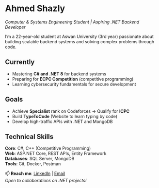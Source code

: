 # Ahmed Shazly  
*Computer & Systems Engineering Student | Aspiring .NET Backend Developer*  

I’m a 22-year-old student at Aswan University (3rd year) passionate about building scalable backend systems and solving complex problems through code.  

## Currently  
- Mastering **C# and .NET 8** for backend systems  
- Preparing for **ECPC Competition** (competitive programming)  
- Learning cybersecurity fundamentals for secure development  

## Goals  
- Achieve **Specialist** rank on Codeforces → Qualify for **ICPC**  
- Build **TypeToCode** (Website to learn typing by code)  
- Develop high-traffic APIs with .NET and MongoDB  

## Technical Skills  
**Core**: C#, C++ (Competitive Programming)  
**Web**: ASP.NET Core, REST APIs, Entity Framework  
**Databases**: SQL Server, MongoDB  
**Tools**: Git, Docker, Postman  

📫 **Reach me**: [LinkedIn](https://www.linkedin.com/in/ahmed-shazly-kenawy/) | [Email](mailto:ahmed.shazly.kenawy@gmail.com)  
*Open to collaborations on .NET projects!*  
